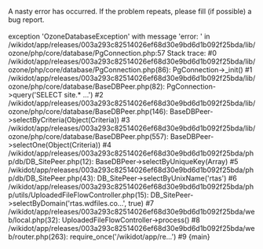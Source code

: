 ﻿A nasty error has occurred. If the problem repeats, please fill (if possible) a bug report.<br/><br/>exception 'OzoneDatabaseException' with message 'error: 
' in /wikidot/app/releases/003a293c82514026ef68d30e9bd6d1b092f25bda/lib/ozone/php/core/database/PgConnection.php:57
Stack trace:
#0 /wikidot/app/releases/003a293c82514026ef68d30e9bd6d1b092f25bda/lib/ozone/php/core/database/PgConnection.php(86): PgConnection->_init()
#1 /wikidot/app/releases/003a293c82514026ef68d30e9bd6d1b092f25bda/lib/ozone/php/core/database/BaseDBPeer.php(82): PgConnection->query('SELECT  site.* ...')
#2 /wikidot/app/releases/003a293c82514026ef68d30e9bd6d1b092f25bda/lib/ozone/php/core/database/BaseDBPeer.php(146): BaseDBPeer->selectByCriteria(Object(Criteria))
#3 /wikidot/app/releases/003a293c82514026ef68d30e9bd6d1b092f25bda/lib/ozone/php/core/database/BaseDBPeer.php(557): BaseDBPeer->selectOne(Object(Criteria))
#4 /wikidot/app/releases/003a293c82514026ef68d30e9bd6d1b092f25bda/php/db/DB_SitePeer.php(12): BaseDBPeer->selectByUniqueKey(Array)
#5 /wikidot/app/releases/003a293c82514026ef68d30e9bd6d1b092f25bda/php/db/DB_SitePeer.php(43): DB_SitePeer->selectByUnixName('rtas')
#6 /wikidot/app/releases/003a293c82514026ef68d30e9bd6d1b092f25bda/php/utils/UploadedFileFlowController.php(15): DB_SitePeer->selectByDomain('rtas.wdfiles.co...', true)
#7 /wikidot/app/releases/003a293c82514026ef68d30e9bd6d1b092f25bda/web/local.php(32): UploadedFileFlowController->process()
#8 /wikidot/app/releases/003a293c82514026ef68d30e9bd6d1b092f25bda/web/router.php(263): require_once('/wikidot/app/re...')
#9 {main}